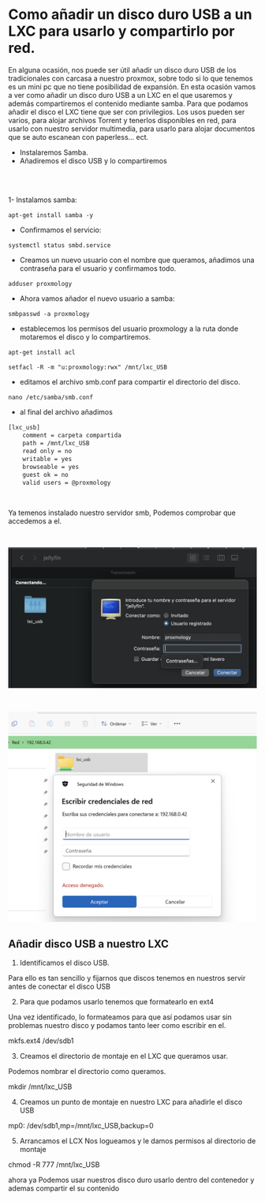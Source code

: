 # Como añadir un disco duro USB a un LXC para usarlo y compartirlo por red.

En alguna ocasión, nos puede ser útil añadir un disco duro USB de los tradicionales con carcasa a nuestro proxmox, sobre todo si lo que tenemos es un mini pc que no tiene posibilidad de expansión.
En esta ocasión vamos a ver como añadir un disco duro USB a un LXC en el que usaremos y además compartiremos el contenido mediante samba. Para que podamos añadir el disco el LXC tiene que ser con privilegios.
Los usos pueden ser varios, para alojar archivos Torrent y tenerlos disponibles en red, para usarlo con nuestro servidor multimedia, para usarlo para alojar documentos que se auto escanean con paperless… ect.


- Instalaremos Samba.
- Añadiremos el disco USB y lo compartiremos
  
<br>
<br>

1- Instalamos samba:

```
apt-get install samba -y
```

* Confirmamos el servicio:

```
systemctl status smbd.service
```

* Creamos un nuevo usuario con el nombre que queramos, añadimos una contraseña para el usuario y confirmamos todo.

```
adduser proxmology
```

* Ahora vamos añador el nuevo usuario a samba:

```
smbpasswd -a proxmology
```

* establecemos los permisos del usuario proxmology a la ruta donde motaremos el disco y lo compartiremos.
```
apt-get install acl
```
```
setfacl -R -m "u:proxmology:rwx" /mnt/lxc_USB
```

* editamos el archivo smb.conf para compartir el directorio del disco.

```
nano /etc/samba/smb.conf
```

* al final del archivo añadimos 
```
[lxc_usb]
    comment = carpeta compartida
    path = /mnt/lxc_USB
    read only = no
    writable = yes
    browseable = yes
    guest ok = no
    valid users = @proxmology
```
<br>

Ya temenos instalado nuestro servidor smb, Podemos comprobar que accedemos a el.

<br>

![This is an image](lxc_1.png)

<br>

![This is an image](lxc_2.png)

##

## Añadir disco USB a nuestro LXC



1.	Identificamos el disco USB.

Para ello es tan sencillo y fijarnos que discos tenemos en nuestros servir antes de conectar el disco USB



2.	Para que podamos usarlo tenemos que formatearlo en ext4

Una vez identificado, lo formateamos para que así podamos usar sin problemas nuestro disco y podamos tanto leer como escribir en el. 

mkfs.ext4 /dev/sdb1


3.	Creamos el directorio de montaje en el LXC que queramos usar.

Podemos nombrar el directorio como queramos.

mkdir /mnt/lxc_USB

4.	Creamos un punto de montaje en nuestro LXC para añadirle el disco USB

mp0: /dev/sdb1,mp=/mnt/lxc_USB,backup=0

5.	Arrancamos el LCX 
Nos logueamos y le damos permisos al directorio de montaje


chmod -R 777 /mnt/lxc_USB


ahora ya Podemos usar nuestros disco duro usarlo dentro del contenedor y ademas compartir el su contenido


